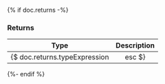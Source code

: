 {% if doc.returns -%}
### Returns

| Type | Description |
| :--: | :--: |
| {$ doc.returns.typeExpression | esc $} | {$ doc.returns.description | esc | marked | nobr $} |

{%- endif %}